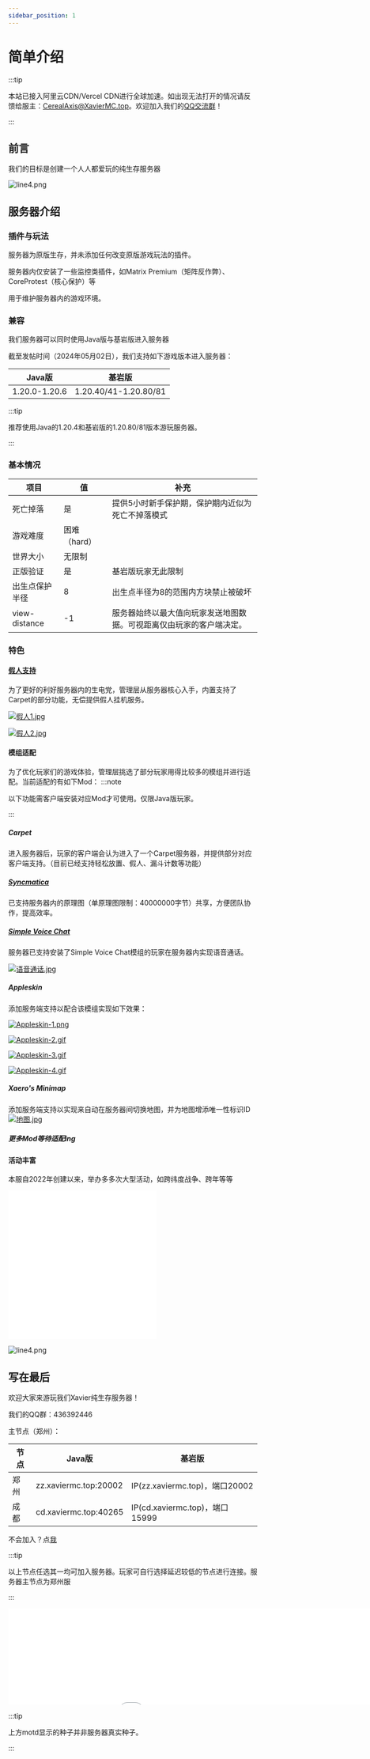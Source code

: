 ```yaml
---
sidebar_position: 1
---
```


# 简单介绍

:::tip

本站已接入阿里云CDN/Vercel CDN进行全球加速。如出现无法打开的情况请反馈给服主：CerealAxis@XavierMC.top。欢迎加入我们的[QQ交流群](https://qm.qq.com/q/BiCHWlypxu)！

:::

## 前言

我们的目标是创建一个人人都爱玩的纯生存服务器

![line4.png](https://klpbbs.com/static/image/hrline/line4.png)

## 服务器介绍

### 插件与玩法

服务器为原版生存，并未添加任何改变原版游戏玩法的插件。

服务器内仅安装了一些监控类插件，如Matrix Premium（矩阵反作弊）、CoreProtest（核心保护）等

用于维护服务器内的游戏环境。

### 兼容

我们服务器可以同时使用Java版与基岩版进入服务器

截至发帖时间（2024年05月02日），我们支持如下游戏版本进入服务器：

| Java版 | 基岩版 |
| --- | --- |
| 1.20.0-1.20.6 | 1.20.40/41-1.20.80/81 |

:::tip

推荐使用Java的1.20.4和基岩版的1.20.80/81版本游玩服务器。

:::

### 基本情况

| 项目 | 值 |补充|
| --- | --- |-|
| 死亡掉落 |是 |提供5小时新手保护期，保护期内近似为死亡不掉落模式|
|游戏难度|困难（hard）||
|世界大小|无限制||
|正版验证|是|基岩版玩家无此限制|
|出生点保护半径|8|出生点半径为8的范围内方块禁止被破坏|
|view-distance|-1|服务器始终以最大值向玩家发送地图数据。可视距离仅由玩家的客户端决定。|

### 特色

#### [假人支持](https://docs.xaviermc.top/Xavier/PluginTutorial/SurvivalRedstone/bot)

为了更好的利好服务器内的生电党，管理层从服务器核心入手，内置支持了Carpet的部分功能，无偿提供假人挂机服务。

[![假人1.jpg](https://img1.imgtp.com/2024/01/17/nilqqo4a.jpg)](https://img1.imgtp.com/2024/01/17/nilqqo4a.jpg)

[![假人2.jpg](https://img1.imgtp.com/2024/01/17/OX4BJYkp.jpg)](https://img1.imgtp.com/2024/01/17/OX4BJYkp.jpg)

#### 模组适配

为了优化玩家们的游戏体验，管理层挑选了部分玩家用得比较多的模组并进行适配。当前适配的有如下Mod：
:::note

以下功能需客户端安装对应Mod才可使用。仅限Java版玩家。

:::

##### Carpet

进入服务器后，玩家的客户端会认为进入了一个Carpet服务器，并提供部分对应客户端支持。（目前已经支持轻松放置、假人、漏斗计数等功能）

##### [Syncmatica](https://docs.xaviermc.top/Xavier/PluginTutorial/SurvivalRedstone/syncmatica)

已支持服务器内的原理图（单原理图限制：40000000字节）共享，方便团队协作，提高效率。

##### [Simple Voice Chat](https://docs.xaviermc.top/Xavier/PluginTutorial/SurvivalRedstone/voice)

服务器已支持安装了Simple Voice Chat模组的玩家在服务器内实现语音通话。

[![语音通话.jpg](https://img1.imgtp.com/2024/01/17/lXs2jIfL.jpg)](https://img1.imgtp.com/2024/01/17/lXs2jIfL.jpg)

##### Appleskin

添加服务端支持以配合该模组实现如下效果：

[![Appleskin-1.png](https://img1.imgtp.com/2024/01/17/EacOiLsc.png)](https://img1.imgtp.com/2024/01/17/EacOiLsc.png)

[![Appleskin-2.gif](https://img1.imgtp.com/2024/01/17/3V7oWPsg.gif)](https://img1.imgtp.com/2024/01/17/3V7oWPsg.gif)

[![Appleskin-3.gif](https://img1.imgtp.com/2024/01/17/JNBDekZA.gif)](https://img1.imgtp.com/2024/01/17/JNBDekZA.gif)

[![Appleskin-4.gif](https://img1.imgtp.com/2024/01/17/kkdD91Tu.gif)](https://img1.imgtp.com/2024/01/17/kkdD91Tu.gif)

##### Xaero's Minimap

添加服务端支持以实现来自动在服务器间切换地图，并为地图增添唯一性标识ID
[![地图.jpg](https://img1.imgtp.com/2024/01/17/C77aZunC.jpg)](https://img1.imgtp.com/2024/01/17/C77aZunC.jpg)

##### 更多Mod等待适配ing

#### 活动丰富

本服自2022年创建以来，举办多多次大型活动，如跨纬度战争、跨年等等

<iframe src="//player.bilibili.com/player.html?aid=308091169&bvid=BV1UA411R7Mp&cid=973633184&p=1" scrolling="no" border="0" frameborder="no" framespacing="0" allowfullscreen="true"> </iframe>

<br/>

<iframe src="//player.bilibili.com/player.html?aid=778143945&bvid=BV1Fy4y1d7mz&cid=975668830&p=1" scrolling="no" border="0" frameborder="no" framespacing="0" allowfullscreen="true"> </iframe>

![line4.png](https://klpbbs.com/static/image/hrline/line4.png)

## 写在最后

欢迎大家来游玩我们Xavier纯生存服务器！

我们的QQ群：436392446

主节点（郑州）：

|节点|Java版|基岩版|
|-|-|-|
|郑州|zz.xaviermc.top:20002|IP(zz.xaviermc.top)，端口20002|
|成都|cd.xaviermc.top:40265|IP(cd.xaviermc.top)，端口15999|

不会加入？点[我](https://docs.xaviermc.top/Xavier/connection_problem)

:::tip

以上节点任选其一均可加入服务器。玩家可自行选择延迟较低的节点进行连接。服务器主节点为郑州服

:::

<iframe
  frameborder="no"
  border="0"
  marginwidth="0"
  marginheight="0"
  width="1000px"
  height="195px"
  scrolling="no"
  src="//motdbe.blackbe.work/iframe.html?ip=zz.xaviermc.top&port=20002&dark=false&join_open=true"
></iframe>

:::tip

上方motd显示的种子并非服务器真实种子。

:::